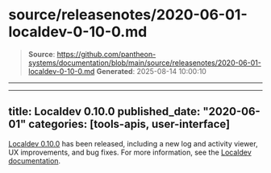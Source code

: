 # source/releasenotes/2020-06-01-localdev-0-10-0.md

> **Source**: https://github.com/pantheon-systems/documentation/blob/main/source/releasenotes/2020-06-01-localdev-0-10-0.md
> **Generated**: 2025-08-14 10:00:10

---

---
title: Localdev 0.10.0
published_date: "2020-06-01"
categories: [tools-apis, user-interface]
---
[Localdev 0.10.0](/guides/local-development) has been released, including a new log and activity viewer, UX improvements, and bug fixes. For more information, see the [Localdev documentation](/guides/local-development).
